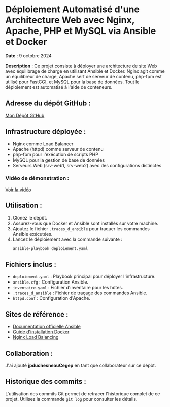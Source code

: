 # Déploiement Automatisé d'une Architecture Web avec Nginx, Apache, PHP et MySQL via Ansible et Docker


**Date** : 9 octobre 2024  

**Description** : Ce projet consiste à déployer une architecture de site Web avec équilibrage de charge en utilisant Ansible et Docker. Nginx agit comme un équilibreur de charge, Apache sert de serveur de contenu, php-fpm est utilisé pour FastCGI, et MySQL pour la base de données. Tout le déploiement est automatisé à l'aide de conteneurs.

## Adresse du dépôt GitHub :
[Mon Dépôt GitHub](https://github.com/votre-nom-utilisateur/nom-du-depot)

## Infrastructure déployée :
- Nginx comme Load Balancer
- Apache (httpd) comme serveur de contenu
- php-fpm pour l'exécution de scripts PHP
- MySQL pour la gestion de base de données
- Serveurs Web (srv-web1, srv-web2) avec des configurations distinctes

### Vidéo de démonstration :
[Voir la vidéo](https://lienverslavideo.com)

## Utilisation :
1. Clonez le dépôt.
2. Assurez-vous que Docker et Ansible sont installés sur votre machine.
3. Ajoutez le fichier `.traces_d_ansible` pour traquer les commandes Ansible exécutées.
4. Lancez le déploiement avec la commande suivante :
    ```bash
    ansible-playbook deploiement.yaml
    ```

## Fichiers inclus :
- `deploiement.yaml` : Playbook principal pour déployer l'infrastructure.
- `ansible.cfg` : Configuration Ansible.
- `inventaire.yaml` : Fichier d'inventaire pour les hôtes.
- `.traces_d_ansible` : Fichier de traçage des commandes Ansible.
- `httpd.conf` : Configuration d'Apache.

## Sites de référence :
- [Documentation officielle Ansible](https://docs.ansible.com)
- [Guide d'installation Docker](https://docs.docker.com/get-docker/)
- [Nginx Load Balancing](https://nginx.org/en/docs/http/load_balancing.html)

## Collaboration :
J'ai ajouté **jpduchesneauCegep** en tant que collaborateur sur ce dépôt.

## Historique des commits :
L'utilisation des commits Git permet de retracer l'historique complet de ce projet. Utilisez la commande `git log` pour consulter les détails.
